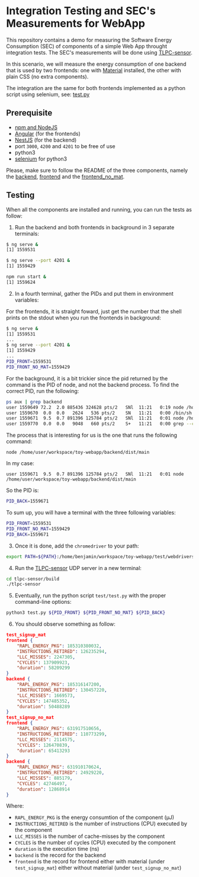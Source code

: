 # Integration Testing and SEC's Measurements for WebApp

This repository contains a demo for measuring the Software Energy Consumption (SEC) of components of a simple Web App throught integration tests.
The SEC's measurements will be done using [TLPC-sensor](https://github.com/davidson-consulting/tlpc-sensor).

In this scenario, we will measure the energy consumption of one backend that is used by two frontends: one with [Material](https://material.io/design) installed, the other with plain CSS (no extra components).

The integration are the same for both frontends implemented as a python script using selenium, see: [test.py](./test/test.py)

## Prerequisite

- [npm and NodeJS](https://docs.npmjs.com/downloading-and-installing-node-js-and-npm)
- [Angular](https://angular.io/) (for the frontends)
- [NestJS](https://docs.nestjs.com/) (for the backend)
- port `3000`, `4200` and `4201` to be free of use
- python3
- [selenium](https://selenium-python.readthedocs.io/installation.html) for python3

Please, make sure to follow the README of the three components, namely the [backend](./backend/README.md), [frontend](./frontend/README.md) and the [frontend_no_mat](./frontend_no_mat/README.md).

## Testing

When all the components are installed and running, you can run the tests as follow:

1. Run the backend and both frontends in background in 3 separate terminals:

```sh
$ ng serve &
[1] 1559531
```
```sh
$ ng serve --port 4201 &
[1] 1559429
```

```sh
npm run start &
[1] 1559624
```

2. In a fourth terminal, gather the PIDs and put them in environment variables:

For the frontends, it is straight foward, just get the number that the shell prints on the stdout when you run the frontends in background:

```sh
$ ng serve &
[1] 1559531
...
$ ng serve --port 4201 &
[1] 1559429
...
PID_FRONT=1559531
PID_FRONT_NO_MAT=1559429        
```

For the background, it is a bit trickier since the pid returned by the command is the PID of node, and not the backend process.
To find the correct PID, run the following:

```sh
ps aux | grep backend
user 1559649 72.2  2.0 885436 324628 pts/2   SNl  11:21   0:19 node /home/user/workspace/toy-webapp/backend/node_modules/.bin/nest start
user 1559670  0.0  0.0   2624   536 pts/2    SN   11:21   0:00 /bin/sh -c node /home/user/workspace/toy-webapp/backend/dist/main
user 1559671  9.5  0.7 891396 125784 pts/2   SNl  11:21   0:01 node /home/user/workspace/toy-webapp/backend/dist/main
user 1559770  0.0  0.0   9048   660 pts/2    S+   11:21   0:00 grep --color=auto --exclude-dir=.bzr --exclude-dir=CVS --exclude-dir=.git --exclude-dir=.hg --exclude-dir=.svn --exclude-dir=.idea --exclude-dir=.tox backend
```

The process that is interesting for us is the one that runs the following command:

```
node /home/user/workspace/toy-webapp/backend/dist/main
```

In my case:

```
user 1559671  9.5  0.7 891396 125784 pts/2   SNl  11:21   0:01 node /home/user/workspace/toy-webapp/backend/dist/main
```

So the PID is:

```sh
PID_BACK=1559671
```

To sum up, you will have a terminal with the three following variables:

```sh
PID_FRONT=1559531
PID_FRONT_NO_MAT=1559429  
PID_BACK=1559671
```

3. Once it is done, add the `chromedriver` to your path:

```sh
export PATH=${PATH}:/home/benjamin/workspace/toy-webapp/test/webdrivers/
```

4. Run the [TLPC-sensor](https://github.com/davidson-consulting/tlpc-sensor) UDP server in a new terminal:

```sh
cd tlpc-sensor/build
./tlpc-sensor
```

5. Eventually, run the python script `test/test.py` with the proper command-line options:

```sh
python3 test.py ${PID_FRONT} ${PID_FRONT_NO_MAT} ${PID_BACK}
```

6. You should observe something as follow:

```json
test_signup_mat
frontend {
    "RAPL_ENERGY_PKG": 185310380032,
    "INSTRUCTIONS_RETIRED": 126235294,
    "LLC_MISSES": 2247305,
    "CYCLES": 137909923,
    "duration": 58209299
}
backend {
    "RAPL_ENERGY_PKG": 185316147200,
    "INSTRUCTIONS_RETIRED": 130457220,
    "LLC_MISSES": 1669573,
    "CYCLES": 147485352,
    "duration": 50488289
}
test_signup_no_mat
frontend {
    "RAPL_ENERGY_PKG": 631917510656,
    "INSTRUCTIONS_RETIRED": 110773299,
    "LLC_MISSES": 2114575,
    "CYCLES": 126470839,
    "duration": 65413293
}
backend {
    "RAPL_ENERGY_PKG": 631910170624,
    "INSTRUCTIONS_RETIRED": 24929220,
    "LLC_MISSES": 885179,
    "CYCLES": 42746497,
    "duration": 12868914
}

```

Where:

- `RAPL_ENERGY_PKG` is the energy consumtion of the component (&mu;J)
- `INSTRUCTIONS_RETIRED` is the number of instructions (CPU) executed by the component
- `LLC_MISSES` is the number of cache-misses by the component
- `CYCLES` is the number of cycles (CPU) executed by the component
- `duration` is the execution time (ns)
- `backend` is the record for the backend
- `frontend` is the record for frontend either with material (under `test_signup_mat`) either without material (under `test_signup_no_mat`)